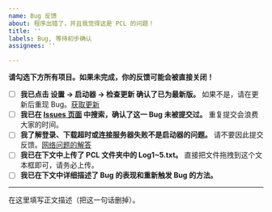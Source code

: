 ```yaml
---
name: Bug 反馈
about: 程序出错了，并且我觉得这是 PCL 的问题！
title: ''
labels: Bug, 等待初步确认
assignees: ''

---
```


**请勾选下方所有项目。如果未完成，你的反馈可能会被直接关闭！**
- [ ] **我已点击 设置 → 启动器 → 检查更新 确认了已为最新版。** 如果不是，请在更新后重现 Bug。[获取更新](https://shimo.im/docs/qKPttVvXKqPD8YDC#anchor-oTgb)
- [ ] **我已在 [Issues 页面](https://github.com/Hex-Dragon/PCL2/issues/) 中搜索，确认了这一 Bug 未被提交过。** 重复提交会浪费大家的时间。
- [ ] **我了解登录、下载超时或连接服务器失败不是启动器的问题。** 请不要因此提交反馈。[网络问题的解答](https://shimo.im/docs/qKPttVvXKqPD8YDC#anchor-0hDr)
- [ ] **我已在下文中上传了 PCL 文件夹中的 Log1~5.txt。** 直接把文件拖拽到这个文本框即可，请务必上传。
- [ ] **我已在下文中详细描述了 Bug 的表现和重新触发 Bug 的方法。**

---

在这里填写正文描述（把这一句话删掉）。
